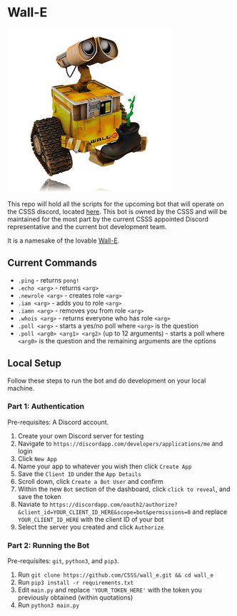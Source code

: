 # Wall-E  
  
![The One and Only, Lovable Wall-E](wall_e_pic.jpg) 

This repo will hold all the scripts for the upcoming bot that will operate on the CSSS discord, located [here](https://discord.gg/Pf5Ncq3). This bot is owned by the CSSS and will be maintained for the most part by the current CSSS appointed Discord representative and the current bot development team.
  
It is a namesake of the lovable [Wall-E](https://en.wikipedia.org/wiki/WALL-E).

## Current Commands

* `.ping` - returns `pong!`
* `.echo <arg>` - returns `<arg>`
* `.newrole <arg>` - creates role `<arg>`
* `.iam <arg>` - adds you to role `<arg>`
* `.iamn <arg>` - removes you from role `<arg>`
* `.whois <arg>` - returns everyone who has role `<arg>`
* `.poll <arg>` - starts a yes/no poll where `<arg>` is the question
* `.poll <arg0> <arg1> <arg2>` (up to 12 arguments) - starts a poll where `<arg0>` is the question and the remaining arguments are the options

## Local Setup

Follow these steps to run the bot and do development on your local machine.

### Part 1: Authentication

Pre-requisites: A Discord account.

1. Create your own Discord server for testing
1. Navigate to `https://discordapp.com/developers/applications/me` and login
1. Click `New App`
1. Name your app to whatever you wish then click `Create App`
1. Save the `Client ID` under the `App Details`
1. Scroll down, click `Create a Bot User` and confirm
1. Within the new `Bot` section of the dashboard, click `click to reveal`, and save the token
1. Naviate to `https://discordapp.com/oauth2/authorize?&client_id=YOUR_CLIENT_ID_HERE&scope=bot&permissions=0` and replace `YOUR_CLIENT_ID_HERE` with the client ID of your bot
1. Select the server you created and click `Authorize`

### Part 2: Running the Bot

Pre-requisites: `git`, `python3`, and `pip3`.

1. Run `git clone https://github.com/CSSS/wall_e.git && cd wall_e`
1. Run `pip3 install -r requirements.txt`
1. Edit `main.py` and replace `'YOUR_TOKEN_HERE'` with the token you previously obtained (within quotations)
1. Run `python3 main.py`
